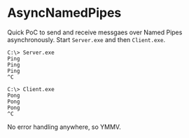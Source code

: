 # AsyncNamedPipes
 
Quick PoC to send and receive messgaes over Named Pipes asynchronously.  Start `Server.exe` and then `Client.exe`.

```
C:\> Server.exe
Ping
Ping
Ping
^C
```

```
C:\> Client.exe
Pong
Pong
Pong
^C
```

No error handling anywhere, so YMMV.